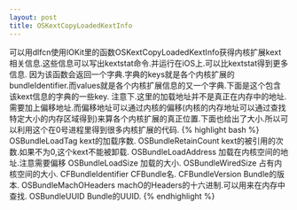 ```yaml
---
layout: post
title: OSKextCopyLoadedKextInfo
---
```


可以用dlfcn使用IOKit里的函数OSKextCopyLoadedKextInfo获得内核扩展kext相关信息.这些信息可以写出kextstat命令.并运行在iOS上.可以比kextstat得到更多信息.
因为该函数会返回一个字典.字典的keys就是各个内核扩展的bundleIdentifier.而values就是各个内核扩展信息的又一个字典.下面是这个包含该kext信息的字典的一些key.
注意下.这里的加载地址并不是真正在内存中的地址.需要加上偏移地址.而偏移地址可以通过内核的偏移(内核的内存地址可以通过查找特定大小的内存区域得到)来算各个内核扩展的真正位置.下面也给出了大小.所以可以利用这个在0号进程里得到很多内核扩展的代码.
{% highlight bash %}
OSBundleLoadTag kext的加载序数.
OSBundleRetainCount kext的被引用的次数.如果不为0,这个kext不能被卸载.
OSBundleLoadAddress 加载在内核空间的地址.注意需要偏移
OSBundleLoadSize 加载的大小.
OSBundleWiredSize 占有内核空间的大小.
CFBundleIdentifier CFBundle名.
CFBundleVersion Bundle的版本.
OSBundleMachOHeaders machO的Headers的十六进制.可以用来在内存中查找.
OSBundleUUID Bundle的UUID.
{% endhighlight %}


